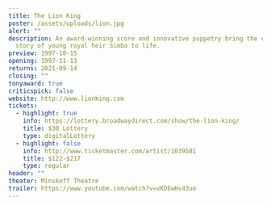 ```yaml
---
title: The Lion King
poster: /assets/uploads/lion.jpg
alert: ""
description: An award-winning score and innovative puppetry bring the classic
  story of young royal heir Simba to life.
preview: 1997-10-15
opening: 1997-11-13
returns: 2021-09-14
closing: ""
tonyaward: true
criticspick: false
website: http://www.lionking.com
tickets:
  - highlight: true
    info: https://lottery.broadwaydirect.com/show/the-lion-king/
    title: $30 Lottery
    type: digitalLottery
  - highlight: false
    info: http://www.ticketmaster.com/artist/1039581
    title: $122-$217
    type: regular
header: ""
theater: Minskoff Theatre
trailer: https://www.youtube.com/watch?v=vKDEwHv43uo
---
```

